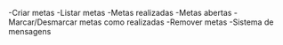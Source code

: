 -Criar metas
-Listar metas
    -Metas realizadas
    -Metas abertas
-Marcar/Desmarcar metas como realizadas
-Remover metas
-Sistema de mensagens